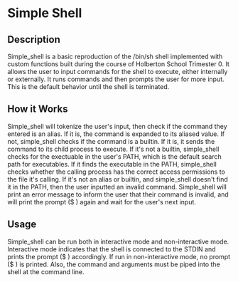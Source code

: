 # **Simple Shell**

## **Description**

Simple_shell is a basic reproduction of the /bin/sh shell implemented with custom functions built during the course of Holberton School Trimester 0. It allows the user to input commands for the shell to execute, either internally or externally. It runs commands and then prompts the user for more input. This is the default behavior until the shell is terminated.

## **How it Works**

Simple_shell will tokenize the user's input, then check if the command they entered is an alias. If it is, the command is expanded to its aliased value. If not, simple_shell checks if the command is a builtin. If it is, it sends the command to its child process to execute. If it's not a builtin, simple_shell checks for the exectuable in the user's PATH, which is the default search path for executables. If it finds the executable in the PATH, simple_shell checks whether the calling process has the correct access permissions to the file it's calling. If it's not an alias or builtin, and simple_shell doesn't find it in the PATH, then the user inputted an invalid command. Simple_shell will print an error message to inform the user that their command is invalid, and will print the prompt (\$ ) again and wait for the user's next input.

## **Usage**

Simple_shell can be run both in interactive mode and non-interactive mode. Interactive mode indicates that the shell is connected to the STDIN and prints the prompt ($ ) accordingly. If run in non-interactive mode, no prompt ($ ) is printed. Also, the command and arguments must be piped into the shell at the command line.
